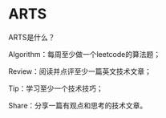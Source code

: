 # ARTS
ARTS是什么？ 

Algorithm：每周至少做一个leetcode的算法题； 

Review：阅读并点评至少一篇英文技术文章； 

Tip：学习至少一个技术技巧； 

Share：分享一篇有观点和思考的技术文章。
